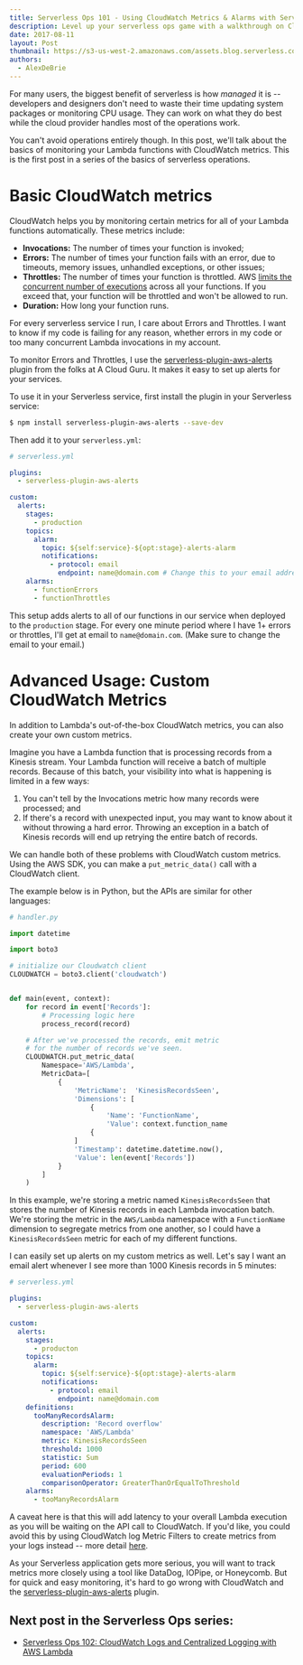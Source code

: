 ```yaml
---
title: Serverless Ops 101 - Using CloudWatch Metrics & Alarms with Serverless Functions
description: Level up your serverless ops game with a walkthrough on CloudWatch metrics and alarms
date: 2017-08-11
layout: Post
thumbnail: https://s3-us-west-2.amazonaws.com/assets.blog.serverless.com/cloudwatch+metrics.jpg
authors:
  - AlexDeBrie
---
```


For many users, the biggest benefit of serverless is how _managed_ it is -- developers and designers don't need to waste their time updating system packages or monitoring CPU usage. They can work on what they do best while the cloud provider handles most of the operations work.

You can't avoid operations entirely though. In this post, we'll talk about the basics of monitoring your Lambda functions with CloudWatch metrics. This is the first post in a series of the basics of serverless operations.

# Basic CloudWatch metrics

CloudWatch helps you by monitoring certain metrics for all of your Lambda functions automatically. These metrics include:

- **Invocations:** The number of times your function is invoked;
- **Errors:** The number of times your function fails with an error, due to timeouts, memory issues, unhandled exceptions, or other issues;
- **Throttles:** The number of times your function is throttled. AWS [limits the concurrent number of executions](http://docs.aws.amazon.com/lambda/latest/dg/concurrent-executions.html) across all your functions. If you exceed that, your function will be throttled and won't be allowed to run.
- **Duration:** How long your function runs.

For every serverless service I run, I care about Errors and Throttles. I want to know if my code is failing for any reason, whether errors in my code or too many concurrent Lambda invocations in my account.

To monitor Errors and Throttles, I use the [serverless-plugin-aws-alerts](https://github.com/ACloudGuru/serverless-plugin-aws-alerts) plugin from the folks at A Cloud Guru. It makes it easy to set up alerts for your services.

To use it in your Serverless service, first install the plugin in your Serverless service:

```bash
$ npm install serverless-plugin-aws-alerts --save-dev
```

Then add it to your `serverless.yml`:

```yaml
# serverless.yml

plugins:
  - serverless-plugin-aws-alerts

custom:
  alerts:
    stages:
      - production
    topics:
      alarm: 
        topic: ${self:service}-${opt:stage}-alerts-alarm
        notifications:
          - protocol: email
            endpoint: name@domain.com # Change this to your email address
    alarms:
      - functionErrors
      - functionThrottles
```

This setup adds alerts to all of our functions in our service when deployed to the `production` stage. For every one minute period where I have 1+ errors or throttles, I'll get at email to `name@domain.com`. (Make sure to change the email to your email.)

# Advanced Usage: Custom CloudWatch Metrics

In addition to Lambda's out-of-the-box CloudWatch metrics, you can also create your own custom metrics.

Imagine you have a Lambda function that is processing records from a Kinesis stream. Your Lambda function will receive a batch of multiple records. Because of this batch, your visibility into what is happening is limited in a few ways:

1. You can't tell by the Invocations metric how many records were processed; and
2. If there's a record with unexpected input, you may want to know about it without throwing a hard error. Throwing an exception in a batch of Kinesis records will end up retrying the entire batch of records.

We can handle both of these problems with CloudWatch custom metrics. Using the AWS SDK, you can make a `put_metric_data()` call with a CloudWatch client.

The example below is in Python, but the APIs are similar for other languages:

```python
# handler.py

import datetime

import boto3

# initialize our Cloudwatch client
CLOUDWATCH = boto3.client('cloudwatch')


def main(event, context):
    for record in event['Records']:
        # Processing logic here
        process_record(record)

    # After we've processed the records, emit metric
    # for the number of records we've seen.
    CLOUDWATCH.put_metric_data(
        Namespace='AWS/Lambda',
        MetricData=[
            {
                'MetricName':  'KinesisRecordsSeen',
                'Dimensions': [
                    {
                        'Name': 'FunctionName',
                        'Value': context.function_name
                    {
                ]
                'Timestamp': datetime.datetime.now(),
                'Value': len(event['Records'])
            }
        ]
    )
```

In this example, we're storing a metric named `KinesisRecordsSeen` that stores the number of Kinesis records in each Lambda invocation batch. We're storing the metric in the `AWS/Lambda` namespace with a `FunctionName` dimension to segregate metrics from one another, so I could have a `KinesisRecordsSeen` metric for each of my different functions.

I can easily set up alerts on my custom metrics as well. Let's say I want an email alert whenever I see more than 1000 Kinesis records in 5 minutes:

```yaml
# serverless.yml

plugins:
  - serverless-plugin-aws-alerts

custom:
  alerts:
    stages:
      - producton
    topics:
      alarm: 
        topic: ${self:service}-${opt:stage}-alerts-alarm
        notifications:
          - protocol: email
            endpoint: name@domain.com
    definitions:
      tooManyRecordsAlarm:
        description: 'Record overflow'
        namespace: 'AWS/Lambda'
        metric: KinesisRecordsSeen
        threshold: 1000
        statistic: Sum
        period: 600
        evaluationPeriods: 1
        comparisonOperator: GreaterThanOrEqualToThreshold
    alarms:
      - tooManyRecordsAlarm
```

A caveat here is that this will add latency to your overall Lambda execution as you will be waiting on the API call to CloudWatch. If you'd like, you could avoid this by using CloudWatch log Metric Filters to create metrics from your logs instead -- more detail [here](http://docs.aws.amazon.com/AmazonCloudWatch/latest/logs/MonitoringLogData.html).

As your Serverless application gets more serious, you will want to track metrics more closely using a tool like DataDog, IOPipe, or Honeycomb. But for quick and easy monitoring, it's hard to go wrong with CloudWatch and the [serverless-plugin-aws-alerts](https://github.com/ACloudGuru/serverless-plugin-aws-alerts) plugin.

## Next post in the Serverless Ops series:

- [Serverless Ops 102: CloudWatch Logs and Centralized Logging with AWS Lambda](https://serverless.com/blog/serverless-ops-logs/)
